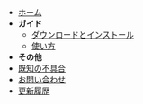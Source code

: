 - [ホーム](/Atlasization/)
- **ガイド**
  - [ダウンロードとインストール](/Atlasization/Guide/Installation)
  - [使い方](/Atlasization/Guide/HowToUse)
- **その他**
- [既知の不具合](/Atlasization/Bugs)
- [お問い合わせ](/Atlasization/Contact)
- [更新履歴](/Atlasization/Changelog)
